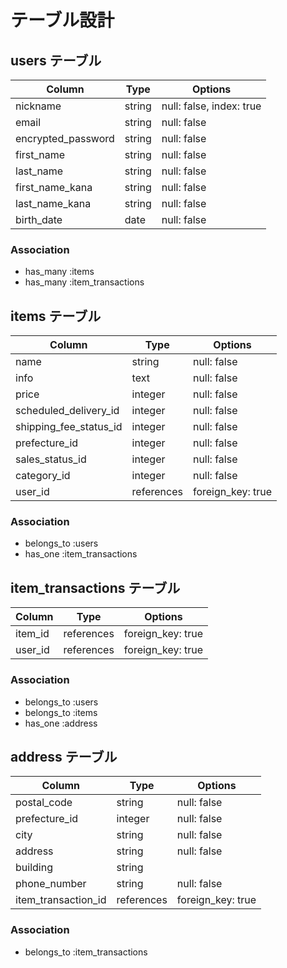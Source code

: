 # テーブル設計

## users テーブル

| Column              | Type   | Options                  |
| ------------------- | ------ | ------------------------ |
| nickname            | string | null: false, index: true |
| email               | string | null: false              |
| encrypted_password  | string | null: false              |
| first_name          | string | null: false              |
| last_name           | string | null: false              |
| first_name_kana     | string | null: false              |
| last_name_kana      | string | null: false              |
| birth_date          | date   | null: false              |

### Association

- has_many :items
- has_many :item_transactions

## items テーブル

| Column                 | Type    | Options           |
| ---------------------- | ------- | ----------------- |
| name                   | string  | null: false       |
| info                   | text    | null: false       |
| price                  | integer | null: false       |
| scheduled_delivery_id  | integer | null: false       |
| shipping_fee_status_id | integer | null: false       |
| prefecture_id          | integer | null: false       |
| sales_status_id        | integer | null: false       |
| category_id            | integer | null: false       |
| user_id                | references | foreign_key: true |

### Association

- belongs_to :users
- has_one :item_transactions

## item_transactions テーブル

| Column  | Type       | Options           |
| ------- | ---------- | ----------------- |
| item_id | references | foreign_key: true |
| user_id | references | foreign_key: true |

### Association

- belongs_to :users
- belongs_to :items
- has_one :address

## address テーブル

| Column              | Type       | Options           |
| ------------------- | ---------- | ----------------- |
| postal_code         | string     | null: false       |
| prefecture_id       | integer    | null: false       |
| city                | string     | null: false       |
| address             | string     | null: false       |
| building            | string     |                   |
| phone_number        | string     | null: false       |
| item_transaction_id | references | foreign_key: true |

### Association

- belongs_to :item_transactions
